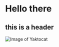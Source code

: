 # Hello there 
## this is a header

![Image of Yaktocat](https://octodex.github.com/images/yaktocat.png)
